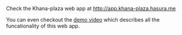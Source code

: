 Check the Khana-plaza web app at http://app.khana-plaza.hasura.me 

You can even checkout the [demo video](https://www.youtube.com/watch?v=vZXutOoqbM4) which describes all the funcationality of this web app.
